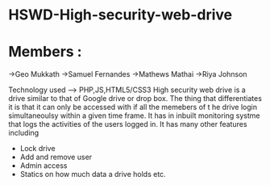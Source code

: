 # HSWD-High-security-web-drive
# Members : 
->Geo Mukkath
->Samuel Fernandes 
->Mathews Mathai
->Riya Johnson

Technology used -->
PHP,JS,HTML5/CSS3
High security web drive is a drive similar to that of Google drive or drop box.
The thing that differentiates it is that it can only be accessed with if all the memebers of t he drive login simultaneoulsy
within a given time frame. 
It has in inbuilt monitoring systme that logs the activities of the users logged in. 
It has many other features including 
- Lock drive
- Add and remove user 
- Admin access
- Statics on how much data a drive holds etc. 

